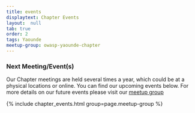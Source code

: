 ```yaml
---
title: events
displaytext: Chapter Events
layout:  null
tab: true
order: 2
tags: Yaounde
meetup-group: owasp-yaounde-chapter
---
```

 

### Next Meeting/Event(s)
Our Chapter meetings are held several times a year, which could be at a physical locations or online.
You can find our upcoming events below.
For more details on our future events please visit our [meetup group](https://www.meetup.com/owasp-yaounde-chapter/)


{% include chapter_events.html group=page.meetup-group %}
